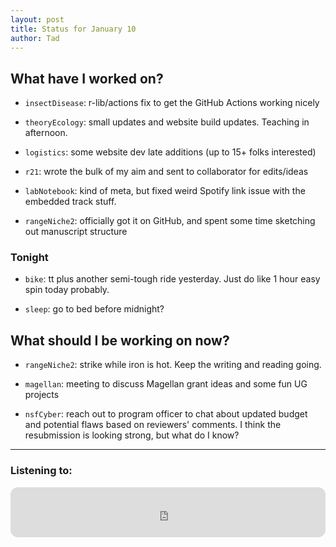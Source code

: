 ```yaml
---
layout: post 
title: Status for January 10 
author: Tad
---
```


## What have I worked on?

* `insectDisease`: r-lib/actions fix to get the GitHub Actions working nicely

* `theoryEcology`: small updates and website build updates. Teaching in afternoon. 

* `logistics`: some website dev late additions (up to 15+ folks interested)

* `r21`: wrote the bulk of my aim and sent to collaborator for edits/ideas

* `labNotebook`: kind of meta, but fixed weird Spotify link issue with the embedded track stuff. 

* `rangeNiche2`: officially got it on GitHub, and spent some time sketching out manuscript structure



### Tonight

* `bike`: tt plus another semi-tough ride yesterday. Just do like 1 hour easy spin today probably. 

* `sleep`: go to bed before midnight?



## What should I be working on now?

* `rangeNiche2`: strike while iron is hot. Keep the writing and reading going. 

* `magellan`: meeting to discuss Magellan grant ideas and some fun UG projects

* `nsfCyber`: reach out to program officer to chat about updated budget and potential flaws based on reviewers' comments. I think the resubmission is looking strong, but what do I know? 





--- 

### Listening to:

<iframe style="border-radius:12px" src="https://open.spotify.com/embed/track/6n62d3loDogKzFQrbQBQCi?utm_source=generator&theme=0" width="100%" height="80" frameBorder="0" allowfullscreen="" allow="autoplay; clipboard-write; encrypted-media; fullscreen; picture-in-picture"></iframe>

<i class='fa fa-code' style='color:pink'></i>